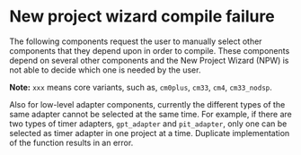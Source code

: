 # New project wizard compile failure

The following components request the user to manually select other components that they depend upon in order to compile. These components depend on several other components and the New Project Wizard \(NPW\) is not able to decide which one is needed by the user.

**Note:** `xxx` means core variants, such as, `cm0plus`, `cm33`, `cm4`, `cm33_nodsp`.

Also for low-level adapter components, currently the different types of the same adapter cannot be selected at the same time. For example, if there are two types of timer adapters, `gpt_adapter` and `pit_adapter`, only one can be selected as timer adapter in one project at a time. Duplicate implementation of the function results in an error.